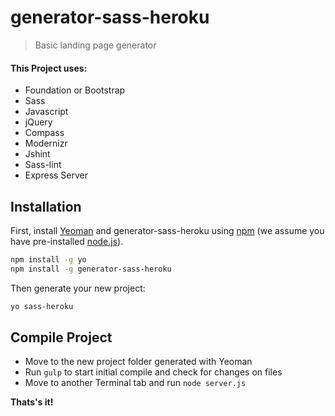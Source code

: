 # generator-sass-heroku
> Basic landing page generator

#### This Project uses:
* Foundation or Bootstrap
* Sass
* Javascript
* jQuery
* Compass
* Modernizr
* Jshint
* Sass-lint
* Express Server


## Installation

First, install [Yeoman](http://yeoman.io) and generator-sass-heroku using [npm](https://www.npmjs.com/) (we assume you have pre-installed [node.js](https://nodejs.org/)).

```bash
npm install -g yo
npm install -g generator-sass-heroku
```

Then generate your new project:

```bash
yo sass-heroku
```

## Compile Project

 * Move to the new project folder generated with Yeoman
 * Run `gulp` to start initial compile and check for changes on files
 * Move to another Terminal tab and run `node server.js`

**Thats's it!**
